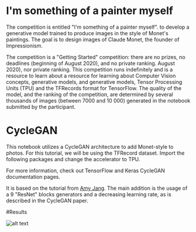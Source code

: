 # I'm something of a painter myself

The competition is entitled "I'm something of a painter myself".
to develop a generative model trained to produce images in the style of Monet's paintings.
The goal is to design images of Claude Monet, the founder of Impressionism. 

The competition is a "Getting Started" competition: there are no prizes, no deadlines (beginning of August 2020), and no private ranking.
August 2020), nor private ranking. This competition runs indefinitely and is a resource to learn about
a resource for learning about Computer Vision concepts, generative models, and
generative models, Tensor Processing Units (TPU) and the TFRecords format for
TensorFlow.
The quality of the model, and the ranking of the competition, are determined by several
thousands of images (between 7000 and 10 000) generated in the notebook submitted by the
participant.


# CycleGAN

This notebook utilizes a CycleGAN architecture to add Monet-style to photos. For this tutorial, we will be using the TFRecord dataset. Import the following packages and change the accelerator to TPU.

For more information, check out TensorFlow and Keras CycleGAN documentation pages.

It is based on the tutorial from [Amy Jang](https://www.kaggle.com/code/amyjang/monet-cyclegan-tutorial/notebook). The main addition is the usage of a 9 "ResNet" blocks generators and a decreasing learning rate, as is described in the CycleGAN paper.

#Results

![alt text](https://www.kaggleusercontent.com/kf/100608821/eyJhbGciOiJkaXIiLCJlbmMiOiJBMTI4Q0JDLUhTMjU2In0..SJYdvr75eRZ2dPZu4DAu5Q.YzH8L1xXZOuDmVfxYhCx2vKtfuuFaTrIJpdNcn3ardhgibPt4Yk3xyIZrMN8n9sgf1zgFBAdkt48uOrtWhXwngc3qRRaA4vP0UpYXOIUVI_lufPgDyIot548NVxk0tARUZrw79lmp8Er3tUrABR6jiax0ln4UfIivfZi4GngHMtyTo-i00xB7cCDVwI9PvjgSCh6VpPmH3HJZ4i1Ss2rHJyyd0GrPaqhc1_tcZ3C5f6HyVohrOZrDeIz6OjyzCOwZn_39BntRAOY1Bw8XNxZIvK-wR8Kh-Bs2xB0iPQGV8J_w5Rt_oifL10zlQcs7WA5f3zkBszP3IIHgUvPld6yQWuCGWjA4kjt8gBCbyDP_g6h0Ryr4orFQmvkvVyFdDVpHHgHxHaJKtQ49cytrALPktYPG1kKIIetLdBCbUGbcIZVcnK5cOJKr1H5lslSYDzUPfXixgEA9RNWPQ4DteJGi3BPCjTcZTCvJaogGBAulJU6qm6QyXpHuVWO3-5zdYljMFFGksvWjFGRf6mZEufScu4tYmZXIrYOfrma13_E4GDMJF_xta_Mq5BislyGnRP5PLn901sWmeC03JTXrjzGx1ebIl8McOzBFViyirXedsNM-d7vKPgEFx9i6qp8-B6eYkuuMz-NKXRFXbW__ImZD-qNE3_oyyvJDjCmwH8TJQM._oFjM3YWicNlNcx0lJJXHg/__results___files/__results___40_0.png)
